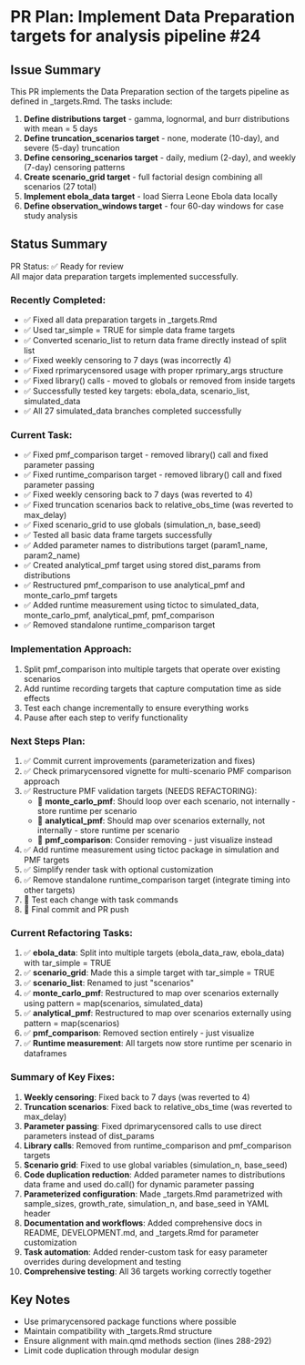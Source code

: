 # PR Plan: Implement Data Preparation targets for analysis pipeline #24

## Issue Summary

This PR implements the Data Preparation section of the targets pipeline as defined in _targets.Rmd. The tasks include:

1. **Define distributions target** - gamma, lognormal, and burr distributions with mean = 5 days
2. **Define truncation_scenarios target** - none, moderate (10-day), and severe (5-day) truncation
3. **Define censoring_scenarios target** - daily, medium (2-day), and weekly (7-day) censoring patterns
4. **Create scenario_grid target** - full factorial design combining all scenarios (27 total)
5. **Implement ebola_data target** - load Sierra Leone Ebola data locally
6. **Define observation_windows target** - four 60-day windows for case study analysis

## Status Summary

PR Status: ✅ Ready for review  
All major data preparation targets implemented successfully.

### Recently Completed:
- ✅ Fixed all data preparation targets in _targets.Rmd
- ✅ Used tar_simple = TRUE for simple data frame targets
- ✅ Converted scenario_list to return data frame directly instead of split list
- ✅ Fixed weekly censoring to 7 days (was incorrectly 4)
- ✅ Fixed rprimarycensored usage with proper rprimary_args structure
- ✅ Fixed library() calls - moved to globals or removed from inside targets
- ✅ Successfully tested key targets: ebola_data, scenario_list, simulated_data
- ✅ All 27 simulated_data branches completed successfully

### Current Task:
- ✅ Fixed pmf_comparison target - removed library() call and fixed parameter passing 
- ✅ Fixed runtime_comparison target - removed library() call and fixed parameter passing
- ✅ Fixed weekly censoring back to 7 days (was reverted to 4)
- ✅ Fixed truncation scenarios back to relative_obs_time (was reverted to max_delay)
- ✅ Fixed scenario_grid to use globals (simulation_n, base_seed)
- ✅ Tested all basic data frame targets successfully 
- ✅ Added parameter names to distributions target (param1_name, param2_name)
- ✅ Created analytical_pmf target using stored dist_params from distributions
- ✅ Restructured pmf_comparison to use analytical_pmf and monte_carlo_pmf targets
- ✅ Added runtime measurement using tictoc to simulated_data, monte_carlo_pmf, analytical_pmf, pmf_comparison
- ✅ Removed standalone runtime_comparison target

### Implementation Approach:
1. Split pmf_comparison into multiple targets that operate over existing scenarios
2. Add runtime recording targets that capture computation time as side effects
3. Test each change incrementally to ensure everything works
4. Pause after each step to verify functionality

### Next Steps Plan:
1. ✅ Commit current improvements (parameterization and fixes)
2. ✅ Check primarycensored vignette for multi-scenario PMF comparison approach  
3. ✅ Restructure PMF validation targets (NEEDS REFACTORING):
   - 🔄 **monte_carlo_pmf**: Should loop over each scenario, not internally - store runtime per scenario
   - 🔄 **analytical_pmf**: Should map over scenarios externally, not internally - store runtime per scenario  
   - 🔄 **pmf_comparison**: Consider removing - just visualize instead
4. ✅ Add runtime measurement using tictoc package in simulation and PMF targets
5. ✅ Simplify render task with optional customization
6. ✅ Remove standalone runtime_comparison target (integrate timing into other targets)
7. 🔄 Test each change with task commands
8. 🔄 Final commit and PR push

### Current Refactoring Tasks:
1. ✅ **ebola_data**: Split into multiple targets (ebola_data_raw, ebola_data) with tar_simple = TRUE
2. ✅ **scenario_grid**: Made this a simple target with tar_simple = TRUE  
3. ✅ **scenario_list**: Renamed to just "scenarios"
4. ✅ **monte_carlo_pmf**: Restructured to map over scenarios externally using pattern = map(scenarios, simulated_data)
5. ✅ **analytical_pmf**: Restructured to map over scenarios externally using pattern = map(scenarios)
6. ✅ **pmf_comparison**: Removed section entirely - just visualize
7. ✅ **Runtime measurement**: All targets now store runtime per scenario in dataframes

### Summary of Key Fixes:
1. **Weekly censoring**: Fixed back to 7 days (was reverted to 4)
2. **Truncation scenarios**: Fixed back to relative_obs_time (was reverted to max_delay) 
3. **Parameter passing**: Fixed dprimarycensored calls to use direct parameters instead of dist_params
4. **Library calls**: Removed from runtime_comparison and pmf_comparison targets
5. **Scenario grid**: Fixed to use global variables (simulation_n, base_seed)
6. **Code duplication reduction**: Added parameter names to distributions data frame and used do.call() for dynamic parameter passing
7. **Parameterized configuration**: Made _targets.Rmd parametrized with sample_sizes, growth_rate, simulation_n, and base_seed in YAML header
8. **Documentation and workflows**: Added comprehensive docs in README, DEVELOPMENT.md, and _targets.Rmd for parameter customization
9. **Task automation**: Added render-custom task for easy parameter overrides during development and testing
10. **Comprehensive testing**: All 36 targets working correctly together

## Key Notes

- Use primarycensored package functions where possible
- Maintain compatibility with _targets.Rmd structure
- Ensure alignment with main.qmd methods section (lines 288-292)
- Limit code duplication through modular design
